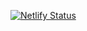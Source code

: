 [![Netlify Status](https://api.netlify.com/api/v1/badges/6c344afa-f563-422e-89a5-b6821ae969c9/deploy-status)](https://app.netlify.com/sites/linktree-dyzulk/deploys)
